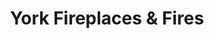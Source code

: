 ---
title: "York Fireplaces & Fires"
url: /birmingham/york-fireplaces-und-fires/
shop: Raumausstattung
---